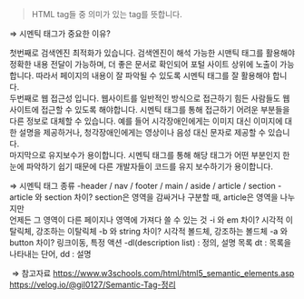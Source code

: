 > HTML tag들 중 의미가 있는 tag를 뜻합니다.

⇒ 시멘틱 태그가 중요한 이유?

첫번째로 검색엔진 최적화가 있습니다. 검색엔진이 해석 가능한 시맨틱 태그를 활용해야 정확한 내용 전달이 가능하며, 더 좋은 문서로 확인되어 포털 사이트 상위에 노출이 가능합니다. 따라서 페이지의 내용이 잘 파악될 수 있도록 시멘틱 태그를 잘 활용해야 합니다.  
두번째로 웹 접근성 입니다. 웹사이트를 일반적인 방식으로 접근하기 힘든 사람들도 웹사이트에 접근할 수 있도록 해야합니다. 시멘틱 태그를 통해 접근하기 어려운 부분들을 다른 정보로 대체할 수 있습니다. 예를 들어 시각장애인에게는 이미지 대신 이미지에 대한 설명을 제공하거나, 청각장애인에게는 영상이나 음성 대신 문자로 제공할 수 있습니다.  
마지막으로 유지보수가 용이합니다. 시멘틱 태그를 통해 해당 태그가 어떤 부분인지 한 눈에 파악하기 쉽기 때문에 다른 개발자들이 코드를 유지 보수하기가 용이합니다.

⇒ 시멘틱 태그 종류
-header / nav / footer / main / aside / article / section
-article 와 section 차이?
section은 영역을 감싸거나 구분할 때, article은 영역을 나누지만  
언제든 그 영역이 다른 페이지나 영역에 가져다 쓸 수 있는 것
-i 와 em 차이? 시각적 이탈릭체, 강조하는 이탈릭체
-b 와 string 차이? 시각적 볼드체, 강조하는 볼드체
-a 와 button 차이? 링크이동, 특정 액션
-dl(description list) : 정의, 설명 목록 dt : 목록을 나타내는 단어, dd : 설명

​
⇒ 참고자료
https://www.w3schools.com/html/html5_semantic_elements.asp
https://velog.io/@gil0127/Semantic-Tag-정리
